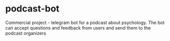 # podcast-bot
Сommercial project - telegram bot for a podcast about psychology. The bot can accept questions and feedback from users and send them to the podcast organizers



